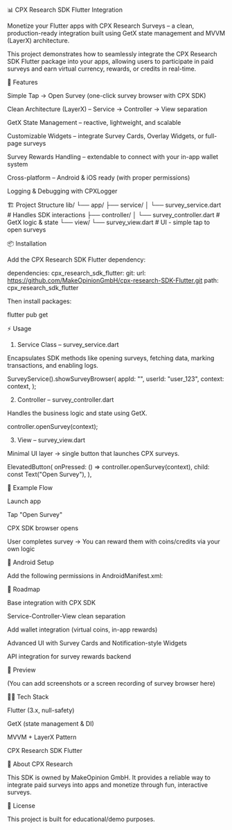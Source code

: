 📊 CPX Research SDK Flutter Integration

Monetize your Flutter apps with CPX Research Surveys – a clean, production-ready integration built using GetX state management and MVVM (LayerX) architecture.

This project demonstrates how to seamlessly integrate the CPX Research SDK Flutter
package into your apps, allowing users to participate in paid surveys and earn virtual currency, rewards, or credits in real-time.

🚀 Features

Simple Tap → Open Survey (one-click survey browser with CPX SDK)

Clean Architecture (LayerX) – Service → Controller → View separation

GetX State Management – reactive, lightweight, and scalable

Customizable Widgets – integrate Survey Cards, Overlay Widgets, or full-page surveys

Survey Rewards Handling – extendable to connect with your in-app wallet system

Cross-platform – Android & iOS ready (with proper permissions)

Logging & Debugging with CPXLogger

🏗️ Project Structure
lib/
└── app/
├── service/
│    └── survey_service.dart     # Handles SDK interactions
├── controller/
│    └── survey_controller.dart # GetX logic & state
└── view/
└── survey_view.dart       # UI - simple tap to open surveys

📦 Installation

Add the CPX Research SDK Flutter dependency:

dependencies:
cpx_research_sdk_flutter:
git:
url: https://github.com/MakeOpinionGmbH/cpx-research-SDK-Flutter.git
path: cpx_research_sdk_flutter


Then install packages:

flutter pub get

⚡ Usage
1. Service Class – survey_service.dart

Encapsulates SDK methods like opening surveys, fetching data, marking transactions, and enabling logs.

SurveyService().showSurveyBrowser(
appId: "<YourAppId>",
userId: "user_123",
context: context,
);

2. Controller – survey_controller.dart

Handles the business logic and state using GetX.

controller.openSurvey(context);

3. View – survey_view.dart

Minimal UI layer → single button that launches CPX surveys.

ElevatedButton(
onPressed: () => controller.openSurvey(context),
child: const Text("Open Survey"),
),

📱 Example Flow

Launch app

Tap "Open Survey"

CPX SDK browser opens

User completes survey → You can reward them with coins/credits via your own logic

🔧 Android Setup

Add the following permissions in AndroidManifest.xml:

<uses-permission android:name="android.permission.INTERNET"/>
<uses-permission android:name="android.permission.VIBRATE"/>

🎯 Roadmap

Base integration with CPX SDK

Service-Controller-View clean separation

Add wallet integration (virtual coins, in-app rewards)

Advanced UI with Survey Cards and Notification-style Widgets

API integration for survey rewards backend

📸 Preview

(You can add screenshots or a screen recording of survey browser here)

👨‍💻 Tech Stack

Flutter (3.x, null-safety)

GetX (state management & DI)

MVVM + LayerX Pattern

CPX Research SDK Flutter

🏢 About CPX Research

This SDK is owned by MakeOpinion GmbH.
It provides a reliable way to integrate paid surveys into apps and monetize through fun, interactive surveys.

📜 License

This project is built for educational/demo purposes.